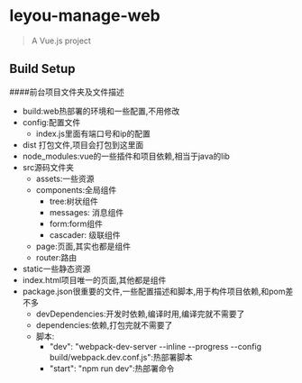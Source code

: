 # leyou-manage-web

> A Vue.js project

## Build Setup

####前台项目文件夹及文件描述
- build:web热部署的环境和一些配置,不用修改
- config:配置文件
    - index.js里面有端口号和ip的配置
- dist 打包文件,项目会打包到这里面
- node_modules:vue的一些插件和项目依赖,相当于java的lib
- src源码文件夹
    - assets:一些资源
    - components:全局组件
        - tree:树状组件
        - messages: 消息组件
        - form:form组件
        - cascader: 级联组件
    - page:页面,其实也都是组件
    - router:路由
- static一些静态资源
- index.html项目唯一的页面,其他都是组件
- package.json很重要的文件,一些配置描述和脚本,用于构件项目依赖,和pom差不多
    - devDependencies:开发时依赖,编译时用,编译完就不需要了
    - dependencies:依赖,打包完就不需要了
    - 脚本:
        - "dev": "webpack-dev-server --inline --progress --config build/webpack.dev.conf.js":热部署脚本
        - "start": "npm run dev":热部署命令

